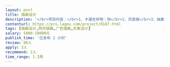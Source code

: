 ```yaml
---                
layout: post       
title: 插画设计           
description: '</br>项目内容：</br>1、卡通吉祥物：狗</br>2、风景画</br>3、抽象画</br>具体详谈，可长期合作。</br>人员要求：熟练掌握 PS 和 AI，善于创新。</br>'     
contenturl: https://pro.lagou.com/project/8187.html      
tags: [插画设计,网页插画,广告插画,形象设计]            
salary: 5000-10000元          
publish_time: '已发布 2 小时'         
review: 88人                   
apply: 3人                   
recommend: 2人                   
time_range: 1-2周              
---                 
```

